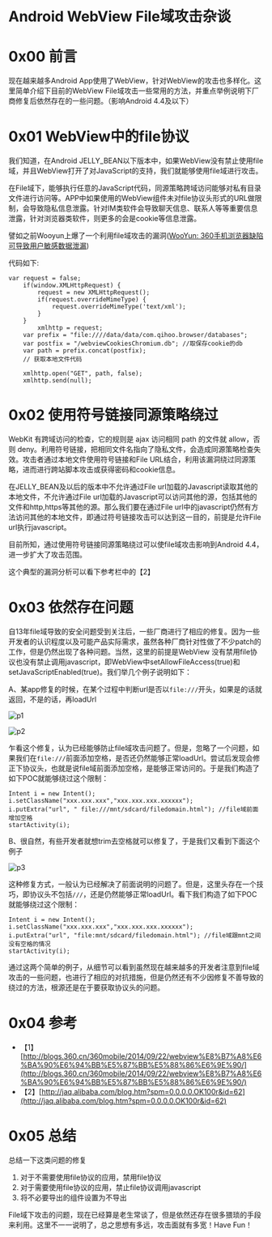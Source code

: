 # Android WebView File域攻击杂谈

0x00 前言
=====

现在越来越多Android App使用了WebView，针对WebView的攻击也多样化。这里简单介绍下目前的WebView File域攻击一些常用的方法，并重点举例说明下厂商修复后依然存在的一些问题。（影响Android 4.4及以下）

0x01 WebView中的file协议
=====

我们知道，在Android JELLY_BEAN以下版本中，如果WebView没有禁止使用file域，并且WebView打开了对JavaScript的支持，我们就能够使用file域进行攻击。

在File域下，能够执行任意的JavaScript代码，同源策略跨域访问能够对私有目录文件进行访问等。APP中如果使用的WebView组件未对file协议头形式的URL做限制，会导致隐私信息泄露。针对IM类软件会导致聊天信息、联系人等等重要信息泄露，针对浏览器类软件，则更多的会是cookie等信息泄露。

譬如之前Wooyun上爆了一个利用file域攻击的漏洞([WooYun: 360手机浏览器缺陷可导致用户敏感数据泄漏](http://www.wooyun.org/bugs/wooyun-2013-037836))

代码如下:

```
var request = false;
    if(window.XMLHttpRequest) {
        request = new XMLHttpRequest();
        if(request.overrideMimeType) {
            request.overrideMimeType('text/xml');
        }
    }
        xmlhttp = request;
    var prefix = "file:////data/data/com.qihoo.browser/databases";
    var postfix = "/webviewCookiesChromium.db"; //取保存cookie的db
    var path = prefix.concat(postfix);
    // 获取本地文件代码 

    xmlhttp.open("GET", path, false);
    xmlhttp.send(null);

```

0x02 使用符号链接同源策略绕过
=====

WebKit 有跨域访问的检查，它的规则是 ajax 访问相同 path 的文件就 allow，否则 deny。利用符号链接，把相同文件名指向了隐私文件，会造成同源策略检查失效。攻击者通过本地文件使用符号链接和File URL结合，利用该漏洞绕过同源策略，进而进行跨站脚本攻击或获得密码和cookie信息。

在JELLY_BEAN及以后的版本中不允许通过File url加载的Javascript读取其他的本地文件，不允许通过File url加载的Javascript可以访问其他的源，包括其他的文件和http,https等其他的源。那么我们要在通过File url中的javascript仍然有方法访问其他的本地文件，即通过符号链接攻击可以达到这一目的，前提是允许File url执行javascript。

目前所知，通过使用符号链接同源策略绕过可以使file域攻击影响到Android 4.4，进一步扩大了攻击范围。

这个典型的漏洞分析可以看下参考栏中的【2】

0x03 依然存在问题
=====

自13年file域导致的安全问题受到关注后，一些厂商进行了相应的修复。因为一些开发者的认识程度以及可能产品实际需求，虽然各种厂商针对性做了不少patch的工作，但是仍然出现了各种问题。当然，这里的前提是WebView 没有禁用file协议也没有禁止调用javascript，即WebView中setAllowFileAccess(true)和setJavaScriptEnabled(true)。我们举几个例子说明如下：

A、某app修复的时候，在某个过程中判断url是否以`file:///`开头，如果是的话就返回，不是的话，再loadUrl

![p1](http://drops.javaweb.org/uploads/images/116bdf63dd0675412923d02a6ee11d6bd03e6cda.jpg)

![p2](http://drops.javaweb.org/uploads/images/779b6108df642154a5009d63d9afc18053370630.jpg)

乍看这个修复，认为已经能够防止file域攻击问题了。但是，忽略了一个问题，如果我们在`file:///`前面添加空格，是否还仍然能够正常loadUrl。尝试后发现会修正下协议头，也就是说file域前面添加空格，是能够正常访问的。于是我们构造了如下POC就能够绕过这个限制：

```
Intent i = new Intent();
i.setClassName("xxx.xxx.xxx","xxx.xxx.xxx.xxxxxx");
i.putExtra("url", " file:///mnt/sdcard/filedomain.html"); //file域前面增加空格
startActivity(i);

```

B、很自然，有些开发者就想trim去空格就可以修复了，于是我们又看到下面这个例子

![p3](http://drops.javaweb.org/uploads/images/ef5a8ef318155c35ae788b7883b62fd19b9fd78d.jpg)

这种修复方式，一般认为已经解决了前面说明的问题了。但是，这里头存在一个技巧，即协议头不包括`///`，还是仍然能够正常loadUrl。看下我们构造了如下POC就能够绕过这个限制：

```
Intent i = new Intent();
i.setClassName("xxx.xxx.xxx","xxx.xxx.xxx.xxxxxx");
i.putExtra("url", "file:mnt/sdcard/filedomain.html"); //file域跟mnt之间没有空格的情况
startActivity(i);

```

通过这两个简单的例子，从细节可以看到虽然现在越来越多的开发者注意到file域攻击的一些问题，也进行了相应的对抗措施，但是仍然还有不少因修复不善导致的绕过的方法，根源还是在于要获取协议头的问题。

0x04 参考
=====

*   【1】[http://blogs.360.cn/360mobile/2014/09/22/webview%E8%B7%A8%E6%BA%90%E6%94%BB%E5%87%BB%E5%88%86%E6%9E%90/](http://blogs.360.cn/360mobile/2014/09/22/webview%E8%B7%A8%E6%BA%90%E6%94%BB%E5%87%BB%E5%88%86%E6%9E%90/)
*   【2】[http://jaq.alibaba.com/blog.htm?spm=0.0.0.0.OK100r&id=62](http://jaq.alibaba.com/blog.htm?spm=0.0.0.0.OK100r&id=62)

0x05 总结
=====

总结一下这类问题的修复

1.  对于不需要使用file协议的应用，禁用file协议
2.  对于需要使用file协议的应用，禁止file协议调用javascript
3.  将不必要导出的组件设置为不导出

File域下攻击的问题，现在已经算是老生常谈了，但是依然还存在很多猥琐的手段来利用。这里不一一说明了，总之思想有多远，攻击面就有多宽！Have Fun！